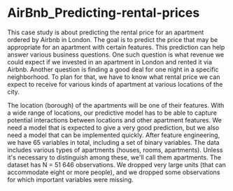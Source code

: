 # AirBnb_Predicting-rental-prices

This case study is about predicting the rental price for an apartment ordered by Airbnb in London. The goal is to predict the price that may be appropriate for an apartment with certain features. This prediction can help answer various business questions. One such question is what revenue we could expect if we invested in an apartment in London and rented it via Airbnb. Another question is finding a good deal for one night in a specific neighborhood. To plan for that, we have to know what rental price we can expect to receive for various kinds of apartment at various locations of the city.

The location (borough) of the apartments will be one of their features. With a wide range of locations, our predictive model has to be able to capture potential interactions between locations and other apartment features. We need a model that is expected to give a very good prediction, but we also need a model that can be implemented quickly. After feature engineering, we have 65 variables in total, including a set of binary variables. The data includes various types of apartments (houses, rooms, apartments). Unless it's necessary to distinguish among these, we'll call them apartments. The dataset has N = 51 646 observations. We dropped very large units (that can accommodate eight or more people), and we dropped some observations for which important variables were missing.
